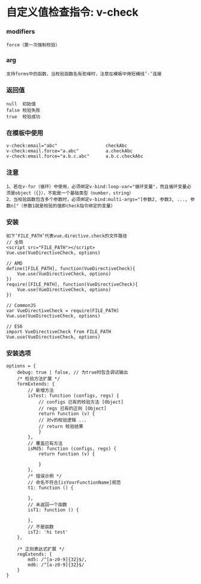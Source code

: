 # 自定义值检查指令: v-check
### modifiers    
	force（第一次强制校验）
	
### arg          
	支持forms中的函数，当校验函数名有驼峰时，注意在模板中用短横线’-‘连接
	
### 返回值
    null  初始值
    false 校验失败
    true  校验成功
    
### 在模板中使用
	v-check:email="abc"                  checkAbc
	v-check:email.force="a.abc"          a.checkAbc
	v-check:email.force="a.b.c.abc"      a.b.c.checkAbc
	
### 注意
	1、若在v-for（循环）中使用，必须绑定v-bind:loop-var="循环变量"，而且循环变量必须是object（{}），不能是一个基础类型（number，string）
	2、当校验函数包含多个参数时，必须绑定v-bind:multi-args="[参数2, 参数3, ..., 参数n]"（参数1就是校验的值即check指令绑定的变量）
	
### 安装
	如下‘FILE_PATH’代表vue.directive.check的文件路径
	// 全局
	<script src="FILE_PATH"></script>
	Vue.use(VueDirectiveCheck, options)
	
	// AMD		
	define([FILE_PATH], function(VueDirectiveCheck){
		Vue.use(VueDirectiveCheck, options)
	})
	require([FILE_PATH], function(VueDirectiveCheck){
		Vue.use(VueDirectiveCheck, options)
	})
	
	// CommonJS
	var VueDirectiveCheck = require(FILE_PATH)
	Vue.use(VueDirectiveCheck, options)
	
	// ES6
	import VueDirectiveCheck from FILE_PATH
	Vue.use(VueDirectiveCheck, options)
	
### 安装选项
	options = {
		debug: true | false, // 为true时包含调试输出
		/* 检验方法扩展 */
		formExtends: {
     		// 新增方法
      		isTest: function (configs, regs) {
        		// configs 已有的校验方法 [Object]
        		// regs 已有的正则 [Object]
        		return function (v) {
          		// 对v的校验逻辑 ...
          		// return 校验结果
        		}
      		},
      		// 覆盖已有方法
      		isMd5: function (configs, regs) {
        		return function (v) {
		
        		}
      		},
      		/* 错误示例 */
      		// 命名不符合[isYourFunctionName]规范
      		t1: function () {

      		},
      		// 未返回一个函数
      		isT1: function () {

      		},
      		// 不是函数
      		isT2: 'hi test'
    	},
    	
    	/* 正则表达式扩展 */
    	regExtends: {
      		md5: /^[a-z0-9]{32}$/,
      		md6: /^[a-z0-9]{32}$/
    	}
	}